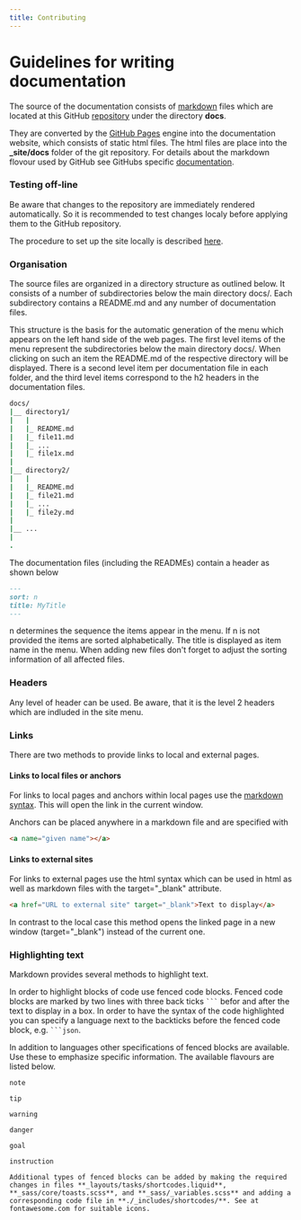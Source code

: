 ```yaml
---
title: Contributing
---
```


# Guidelines for writing documentation

The source of the documentation consists of <a
href="https://www.markdownguide.org/" target="_blank">markdown</a> files which 
are located at this GitHub <a href="https://github.com/pbuehler/documentation"
target="_blank">repository</a> under the directory **docs**.

They are converted by the <a href="https://docs.github.com/en/pages"
target="_blank">GitHub Pages</a> engine into the documentation website, which
consists of static html files. The html files are place into the **_site/docs**
folder of the git repository. For details about the markdown flovour used by
GitHub see GitHubs specific <a
href="https://docs.github.com/en/github/writing-on-github/getting-started-with-writing-and-formatting-on-github"
target="_blank">documentation</a>.

### Testing off-line

Be aware that changes to the repository are immediately rendered automatically. So it is recommended to test changes localy before applying them to the GitHub repository.

The procedure to set up the site locally is described <a
href="https://docs.github.com/en/pages/setting-up-a-github-pages-site-with-jekyll/testing-your-github-pages-site-locally-with-jekyll"
target="_blank">here</a>.

### Organisation

The source files are organized in a directory structure as outlined below. It consists of a number of subdirectories below the main directory docs/. Each subdirectory contains a README.md and any number of documentation files.

This structure is the basis for the automatic generation of the menu which appears on the left hand side of the web pages. The first level items of the menu represent the subdirectories below the main directory docs/. When clicking on such an item the README.md of the respective directory will be displayed. There is a second level item per documentation file in each folder, and the third level items correspond to the h2 headers in the documentation files.

```csh
docs/
|__ directory1/
|   |
|   |_ README.md
|   |_ file11.md
|   |_ ...
|   |_ file1x.md
|
|__ directory2/
|   |
|   |_ README.md
|   |_ file21.md
|   |_ ...
|   |_ file2y.md
|
|__ ...
|
.
```

The documentation files (including the READMEs) contain a header as shown below
```markdown 
---
sort: n
title: MyTitle
---
```

n determines the sequence the items appear in the menu. If n is not provided the items are sorted alphabetically. The title is displayed as item name in the menu. When adding new files don't forget to adjust the sorting information of all affected files. 

### Headers

Any level of header can be used. Be aware, that it is the level 2 headers which are indluded in the site menu.


### Links

There are two methods to provide links to local and external pages.


#### Links to local files or anchors

For links to local pages and anchors within local pages use the <a href="https://www.markdownguide.org/basic-syntax/#links" target="_blank">markdown syntax</a>. This will open the link in the current window.

Anchors can be placed anywhere in a markdown file and are specified with

```markdown
<a name="given name"></a>
```

#### Links to external sites

For links to external pages use the html syntax which can be used in html as well as markdown files with the target="_blank" attribute.

```markdown
<a href="URL to external site" target="_blank">Text to display</a>
```

In contrast to the local case this method opens the linked page in a new window (target="_blank") instead of the current one.


### Highlighting text

Markdown provides several methods to highlight text.

In order to highlight blocks of code use fenced code blocks. Fenced code blocks are marked by two lines with three back ticks ```` ``` ```` befor and after the text to display in a box. In order to have the syntax of the code highlighted you can specify a language next to the backticks before the fenced code block, e.g. ```` ```json ````.

In addition to languages other specifications of fenced blocks are available. Use these to emphasize specific information. The available flavours are listed below.


```note
note
```

```tip
tip
```

```warning
warning
```

```danger
danger
```

```goal
goal
```

```instruction
instruction

Additional types of fenced blocks can be added by making the required changes in files **_layouts/tasks/shortcodes.liquid**, **_sass/core/toasts.scss**, and **_sass/_variables.scss** and adding a corresponding code file in **./_includes/shortcodes/**. See at fontawesome.com for suitable icons.
```

